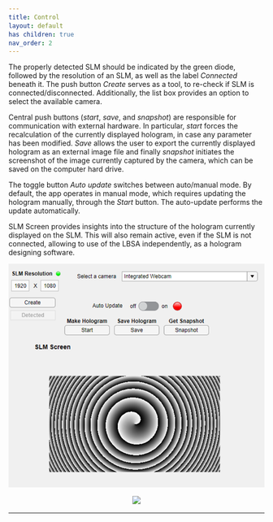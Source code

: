 ```yaml
---
title: Control
layout: default
has children: true
nav_order: 2
---
```


The properly detected SLM should be indicated by the green diode, followed by the resolution of an SLM, as well as the label _Connected_ beneath it. The push button _Create_ serves as a tool, to re-check if SLM is connected/disconnected. Additionally, the list box provides an option to select the available camera.

Central push buttons (_start_, _save_, and _snapshot_) are responsible for communication with external hardware. In particular, _start_ forces the recalculation of the currently displayed hologram, in case any parameter has been modified. _Save_ allows the user to export the currently displayed hologram as an external image file and finally _snapshot_ initiates the screenshot of the image currently captured by the camera, which can be saved on the computer hard drive. 

The toggle button _Auto update_ switches between auto/manual mode. By default, the app operates in manual mode, which requires updating the hologram manually, through the _Start_ button. The auto-update performs the update automatically. 

SLM Screen provides insights into the structure of the hologram currently displayed on the SLM. This will also remain active, even if the SLM is not connected, allowing to use of the LBSA independently, as a hologram designing software.


![](./assets/images/Control.PNG)

<p align="center">
<img src="https://user-images.githubusercontent.com/53095764/201114374-12507430-5f3a-443c-bce1-99e3c15d83f6.png" width="500">
</p>      

----
